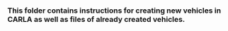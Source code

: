### This folder contains instructions for creating new vehicles in CARLA as well as files of already created vehicles.
